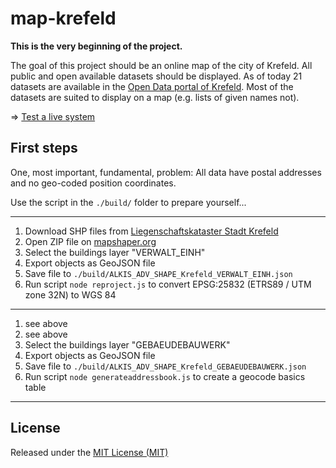 # map-krefeld

**This is the very beginning of the project.**

The goal of this project should be an online map of the city of Krefeld.
All public and open available datasets should be displayed.
As of today 21 datasets are available in the [Open Data portal of Krefeld](https://www.offenesdatenportal.de/organization/krefeld).
Most of the datasets are suited to display on a map (e.g. lists of given names not).

=> [Test a live system](https://tursics.github.io/map-krefeld/)

## First steps

One, most important, fundamental, problem: All data have postal addresses and no geo-coded position coordinates.

Use the script in the ```./build/``` folder to prepare yourself...

---

1. Download SHP files from [Liegenschaftskataster Stadt Krefeld](https://www.offenesdatenportal.de/dataset/liegenschaftskataster-stadt-krefeld)
2. Open ZIP file on [mapshaper.org](http://mapshaper.org/)
3. Select the buildings layer "VERWALT_EINH"
4. Export objects as GeoJSON file
5. Save file to ```./build/ALKIS_ADV_SHAPE_Krefeld_VERWALT_EINH.json```
6. Run script ```node reproject.js``` to convert EPSG:25832 (ETRS89 / UTM zone 32N) to WGS 84

---

1. see above
2. see above
3. Select the buildings layer "GEBAEUDEBAUWERK"
4. Export objects as GeoJSON file
5. Save file to ```./build/ALKIS_ADV_SHAPE_Krefeld_GEBAEUDEBAUWERK.json```
6. Run script ```node generateaddressbook.js``` to create a geocode basics table

---

## License

Released under the [MIT License (MIT)](LICENSE.md)
